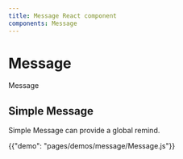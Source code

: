 ```yaml
---
title: Message React component
components: Message
---
```


# Message

<p class="description">Message</p>

## Simple Message

Simple Message can provide a global remind.

{{"demo": "pages/demos/message/Message.js"}}
